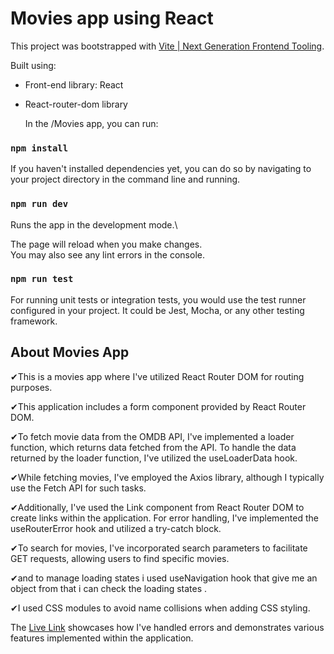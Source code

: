 

# Movies app using React

This project was bootstrapped with [Vite | Next Generation Frontend Tooling](https://vitejs.dev/).

Built using:

- Front-end library: React
- React-router-dom library

  In the /Movies app, you can run:

### `npm install`
If you haven't installed dependencies yet, you can do so by navigating to your project directory in the command line and running.

### `npm run dev`

Runs the app in the development mode.\

The page will reload when you make changes.\
You may also see any lint errors in the console.

### `npm run test`
For running unit tests or integration tests, you would use the test runner configured in your project. 
It could be Jest, Mocha, or any other testing framework.


## About Movies App 

✔This is a movies app where I've utilized React Router DOM for routing purposes. 



✔This application includes a form component provided by React Router DOM. 



✔To fetch movie data from the OMDB API, I've implemented a loader function, which returns data fetched from the API. To handle the data returned by the loader function, I've utilized the useLoaderData hook.



✔While fetching movies, I've employed the Axios library, although I typically use the Fetch API for such tasks. 



✔Additionally, I've used the Link component from React Router DOM to create links within the application. For error handling, I've implemented the useRouterError hook and utilized a try-catch block.



✔To search for movies, I've incorporated search parameters to facilitate GET requests, allowing users to find specific movies. 



✔and to manage loading states i used useNavigation hook that give me an object from that i can check the loading states .

✔I used CSS modules to avoid name collisions when adding CSS styling.


The  [Live Link](https://movies-fetch-webapp.netlify.app/)
  showcases how I've handled errors and demonstrates various features implemented within the application. 







